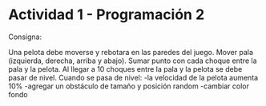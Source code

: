 # Actividad 1 - Programación 2

Consigna:

Una pelota debe moverse y rebotara en las paredes del juego.
Mover pala (izquierda, derecha, arriba y abajo).
Sumar punto con cada choque entre la pala y la pelota.
Al llegar a 10 choques entre la pala y la pelota se debe pasar de nivel.
Cuando se pasa de nivel:
 -la velocidad de la pelota aumenta 10%
 -agregar un obstáculo de tamaño y posición random
 -cambiar color fondo
